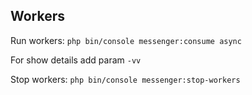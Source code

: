 ## Workers
Run workers: ``` php bin/console messenger:consume async ```

For show details add param ```-vv```

Stop workers:  ```php bin/console messenger:stop-workers```